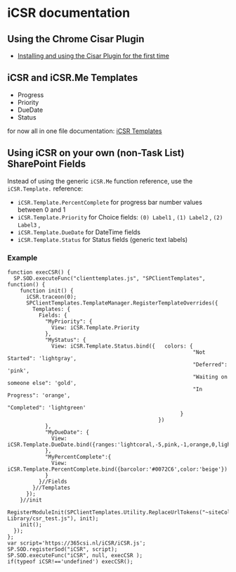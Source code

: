 # iCSR documentation

## Using the Chrome Cisar Plugin

* [Installing and using the Cisar Plugin for the first time](./sing-cisar.md)

## iCSR and iCSR.Me Templates

* Progress
* Priority
* DueDate
* Status

for now all in one file documentation: [iCSR Templates](./iCSR_Templates.md)

## Using iCSR on your own (non-Task List) SharePoint Fields

Instead of using the generic ``iCSR.Me`` function reference, use the ``iCSR.Template.`` reference:

* ``iCSR.Template.PercentComplete`` for progress bar number values between 0 and 1
* ``iCSR.Template.Priority`` for Choice fields: ``(0) Label1`` , ``(1) Label2`` , ``(2) Label3`` ,
* ``iCSR.Template.DueDate`` for DateTime fields
* ``iCSR.Template.Status`` for Status fields (generic text labels)

### Example

    function execCSR() {
      SP.SOD.executeFunc("clienttemplates.js", "SPClientTemplates", function() {
        function init() {
          iCSR.traceon(0);
          SPClientTemplates.TemplateManager.RegisterTemplateOverrides({
            Templates: {
              Fields: {
                "MyPriority": {
                  View: iCSR.Template.Priority
                },
                "MyStatus": {
                  View: iCSR.Template.Status.bind({   colors: {
                                                               "Not Started": 'lightgray',
                                                               "Deferred": 'pink',
                                                               "Waiting on someone else": 'gold',
                                                               "In Progress": 'orange',
                                                               "Completed": 'lightgreen'
                                                           }
                                                    })
                },
                "MyDueDate": {
                  View: iCSR.Template.DueDate.bind({ranges:'lightcoral,-5,pink,-1,orange,0,lightgreen,5,lightgreen'})
                },
                "MyPercentComplete":{
                  View: iCSR.Template.PercentComplete.bind({barcolor:'#0072C6',color:'beige'})
                }
              }//Fields
            }//Templates
          });
        }//init
        RegisterModuleInit(SPClientTemplates.Utility.ReplaceUrlTokens("~siteCollection/Style Library/csr_test.js"), init);
        init();
      });
    };
    var script='https://365csi.nl/iCSR/iCSR.js';
    SP.SOD.registerSod("iCSR", script);
    SP.SOD.executeFunc("iCSR", null, execCSR );
    if(typeof iCSR!=='undefined') execCSR();
